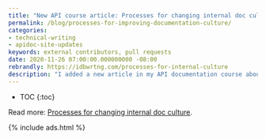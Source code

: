 ```yaml
---
title: "New API course article: Processes for changing internal doc culture"
permalink: /blog/processes-for-improving-documentation-culture/
categories:
- technical-writing
- apidoc-site-updates
keywords: external contributors, pull requests
date: 2020-11-26 07:00:00.000000000 -08:00
rebrandly: https://idbwrtng.com/processes-for-internal-culture
description: "I added a new article in my API documentation course about processes for changing internal doc culture. One of the most influential aspects that will determine your experience as a technical writer is the company's documentation culture and environment. If you find yourself in an organization with a poor documentation culture, it can be difficult if not impossible to change it. Poor documentation culture/environments lead to a high turnover on doc teams, loss of motivation for existing writers (especially as their colleagues constantly leave, which increases the workload), and contributes to a downward spiral of tasks you can never quite get a handle on. In this topic, I outline six strategies you can implement to influence change in your company's documentation culture."
---
```


* TOC
{:toc}

Read more: [Processes for changing internal doc culture](/learnapidoc/docapis_changing_internal_doc_culture.html).

{% include ads.html %}
